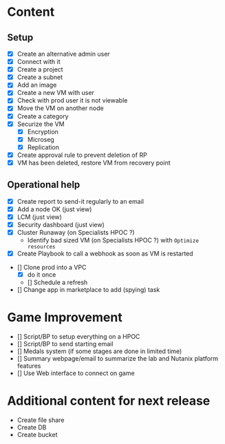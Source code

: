 # Content

## Setup 

- [x] Create an alternative admin user
- [x] Connect with it
- [x] Create a project
- [x] Create a subnet
- [x] Add an image
- [x] Create a new VM with user
- [x] Check with prod user it is not viewable
- [x] Move the VM on another node
- [x] Create a category
- [x] Securize the VM
	- [x] Encryption
	- [x] Microseg
	- [x] Replication
- [x] Create approval rule to prevent deletion of RP
- [x] VM has been deleted, restore VM from recovery point

## Operational help

- [x] Create report to send-it regularly to an email
- [x] Add a node OK (just view)
- [x] LCM (just view)
- [x] Security dashboard (just view)
- [x] Cluster Runaway (on Specialists HPOC ?)
	- Identify bad sized VM (on Specialists HPOC ?) with `Optimize resources`
- [x] Create Playbook to call a webhook as soon as VM is restarted
- [] Clone prod into a VPC
	- [x] do it once
	- [] Schedule a refresh 
- [] Change app in marketplace to add (spying) task

# Game Improvement
 - [] Script/BP to setup everything on a HPOC
 - [] Script/BP to send starting email
 - [] Medals system (if some stages are done in limited time)
 - [] Summary webpage/email to summarize the lab and Nutanix platform features
 - [] Use Web interface to connect on game

# Additional content for next release
- Create file share
- Create DB
- Create bucket